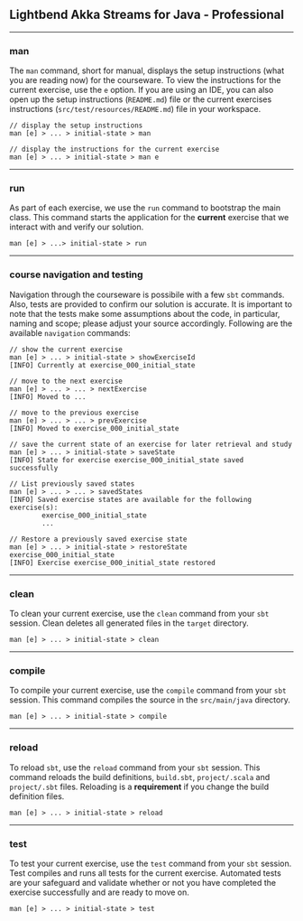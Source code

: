 ## Lightbend Akka Streams for Java - Professional

---

### man

The `man` command, short for manual, displays the setup instructions (what you are reading now) for the courseware. To view the instructions for the current exercise, use the `e` option. If you are using an IDE, you can also open up the setup instructions (`README.md`) file or the current exercises instructions (`src/test/resources/README.md`) file in your workspace.

```
// display the setup instructions
man [e] > ... > initial-state > man

// display the instructions for the current exercise
man [e] > ... > initial-state > man e
```

---

### run

As part of each exercise, we use the `run` command to bootstrap the main class. This command starts the application for the **current** exercise that we interact with and verify our solution.

```
man [e] > ...> initial-state > run
```

---

### course navigation and testing

Navigation through the courseware is possibile with a few `sbt` commands. Also, tests are provided to confirm our solution is accurate. It is important to note that the tests make some assumptions about the code, in particular, naming and scope; please adjust your source accordingly. Following are the available `navigation` commands:

```
// show the current exercise
man [e] > ... > initial-state > showExerciseId
[INFO] Currently at exercise_000_initial_state

// move to the next exercise
man [e] > ... > ... > nextExercise
[INFO] Moved to ...

// move to the previous exercise
man [e] > ... > ... > prevExercise
[INFO] Moved to exercise_000_initial_state

// save the current state of an exercise for later retrieval and study
man [e] > ... > initial-state > saveState
[INFO] State for exercise exercise_000_initial_state saved successfully

// List previously saved states
man [e] > ... > ... > savedStates
[INFO] Saved exercise states are available for the following exercise(s):
        exercise_000_initial_state
        ...

// Restore a previously saved exercise state
man [e] > ... > initial-state > restoreState exercise_000_initial_state
[INFO] Exercise exercise_000_initial_state restored
```

---

### clean

To clean your current exercise, use the `clean` command from your `sbt` session. Clean deletes all generated files in the `target` directory.

```
man [e] > ... > initial-state > clean
```

---

### compile

To compile your current exercise, use the `compile` command from your `sbt` session. This command compiles the source in the `src/main/java` directory.

```
man [e] > ... > initial-state > compile
```

---

### reload

To reload `sbt`, use the `reload` command from your `sbt` session. This command reloads the build definitions, `build.sbt`, `project/.scala` and `project/.sbt` files. Reloading is a **requirement** if you change the build definition files.

```
man [e] > ... > initial-state > reload
```

---

### test

To test your current exercise, use the `test` command from your `sbt` session. Test compiles and runs all tests for the current exercise. Automated tests are your safeguard and validate whether or not you have completed the exercise successfully and are ready to move on.

```
man [e] > ... > initial-state > test
```